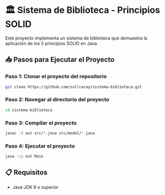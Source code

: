 # 🏛️ Sistema de Biblioteca - Principios SOLID

Este proyecto implementa un sistema de biblioteca que demuestra la aplicación de los 5 principios SOLID en Java.

## 📥 Pasos para Ejecutar el Proyecto

### Paso 1: Clonar el proyecto del repositorio
```bash
git clone https://github.com/sullcaray/sistema-biblioteca.git
```

### Paso 2: Navegar al directorio del proyecto
```bash
cd sistema-biblioteca
```

### Paso 3: Compilar el proyecto
```bash
javac -d out src/*.java src/model/*.java
```

### Paso 4: Ejecutar el proyecto
```bash
java -cp out Main
```

## 📋 Requisitos
- Java JDK 8 o superior
